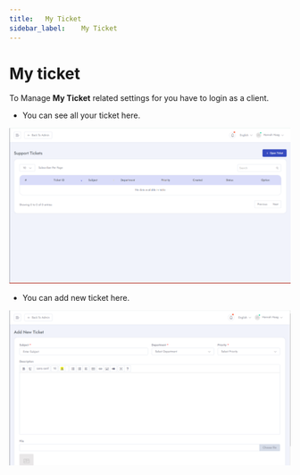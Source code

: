 ```yaml
---
title:   My Ticket 
sidebar_label:    My Ticket
---
```


# My ticket
To Manage **My Ticket** related settings for you have to login as a client.

- You can see all your ticket here.

![SaleBot](../assets/screenshots/my_ticket_2.png)

- You can add new ticket here.

![SaleBot](../assets/screenshots/my_ticket_1.png)







